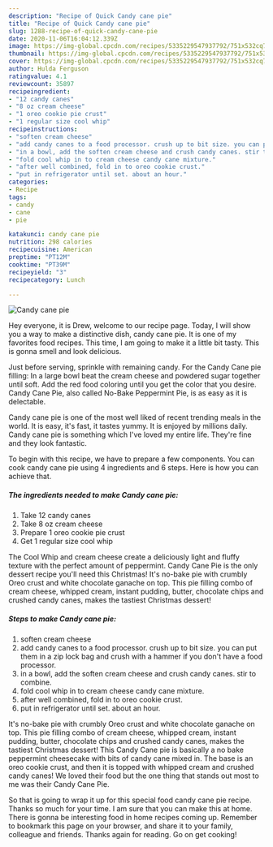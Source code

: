 ```yaml
---
description: "Recipe of Quick Candy cane pie"
title: "Recipe of Quick Candy cane pie"
slug: 1288-recipe-of-quick-candy-cane-pie
date: 2020-11-06T16:04:12.339Z
image: https://img-global.cpcdn.com/recipes/5335229547937792/751x532cq70/candy-cane-pie-recipe-main-photo.jpg
thumbnail: https://img-global.cpcdn.com/recipes/5335229547937792/751x532cq70/candy-cane-pie-recipe-main-photo.jpg
cover: https://img-global.cpcdn.com/recipes/5335229547937792/751x532cq70/candy-cane-pie-recipe-main-photo.jpg
author: Hulda Ferguson
ratingvalue: 4.1
reviewcount: 35897
recipeingredient:
- "12 candy canes"
- "8 oz cream cheese"
- "1 oreo cookie pie crust"
- "1 regular size cool whip"
recipeinstructions:
- "soften cream cheese"
- "add candy canes to a food processor. crush up to bit size. you can put them in a zip lock bag and crush with a hammer if you don&#39;t have a food processor."
- "in a bowl, add the soften cream cheese and crush candy canes. stir to combine."
- "fold cool whip in to cream cheese candy cane mixture."
- "after well combined, fold in to oreo cookie crust."
- "put in refrigerator until set. about an hour."
categories:
- Recipe
tags:
- candy
- cane
- pie

katakunci: candy cane pie 
nutrition: 298 calories
recipecuisine: American
preptime: "PT12M"
cooktime: "PT39M"
recipeyield: "3"
recipecategory: Lunch

---
```



![Candy cane pie](https://img-global.cpcdn.com/recipes/5335229547937792/751x532cq70/candy-cane-pie-recipe-main-photo.jpg)

Hey everyone, it is Drew, welcome to our recipe page. Today, I will show you a way to make a distinctive dish, candy cane pie. It is one of my favorites food recipes. This time, I am going to make it a little bit tasty. This is gonna smell and look delicious.

Just before serving, sprinkle with remaining candy. For the Candy Cane pie filling: In a large bowl beat the cream cheese and powdered sugar together until soft. Add the red food coloring until you get the color that you desire. Candy Cane Pie, also called No-Bake Peppermint Pie, is as easy as it is delectable.

Candy cane pie is one of the most well liked of recent trending meals in the world. It is easy, it's fast, it tastes yummy. It is enjoyed by millions daily. Candy cane pie is something which I've loved my entire life. They're fine and they look fantastic.


To begin with this recipe, we have to prepare a few components. You can cook candy cane pie using 4 ingredients and 6 steps. Here is how you can achieve that.

<!--inarticleads1-->

##### The ingredients needed to make Candy cane pie:

1. Take 12 candy canes
1. Take 8 oz cream cheese
1. Prepare 1 oreo cookie pie crust
1. Get 1 regular size cool whip


The Cool Whip and cream cheese create a deliciously light and fluffy texture with the perfect amount of peppermint. Candy Cane Pie is the only dessert recipe you&#39;ll need this Christmas! It&#39;s no-bake pie with crumbly Oreo crust and white chocolate ganache on top. This pie filling combo of cream cheese, whipped cream, instant pudding, butter, chocolate chips and crushed candy canes, makes the tastiest Christmas dessert! 

<!--inarticleads2-->

##### Steps to make Candy cane pie:

1. soften cream cheese
1. add candy canes to a food processor. crush up to bit size. you can put them in a zip lock bag and crush with a hammer if you don&#39;t have a food processor.
1. in a bowl, add the soften cream cheese and crush candy canes. stir to combine.
1. fold cool whip in to cream cheese candy cane mixture.
1. after well combined, fold in to oreo cookie crust.
1. put in refrigerator until set. about an hour.


It&#39;s no-bake pie with crumbly Oreo crust and white chocolate ganache on top. This pie filling combo of cream cheese, whipped cream, instant pudding, butter, chocolate chips and crushed candy canes, makes the tastiest Christmas dessert! This Candy Cane pie is basically a no bake peppermint cheesecake with bits of candy cane mixed in. The base is an oreo cookie crust, and then it is topped with whipped cream and crushed candy canes! We loved their food but the one thing that stands out most to me was their Candy Cane Pie. 

So that is going to wrap it up for this special food candy cane pie recipe. Thanks so much for your time. I am sure that you can make this at home. There is gonna be interesting food in home recipes coming up. Remember to bookmark this page on your browser, and share it to your family, colleague and friends. Thanks again for reading. Go on get cooking!
